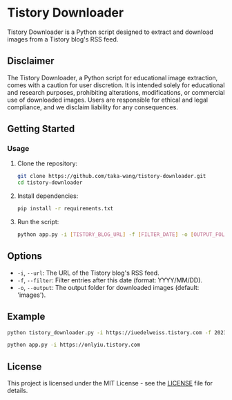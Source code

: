 # Tistory Downloader

Tistory Downloader is a Python script designed to extract and download images from a Tistory blog's RSS feed.

## Disclaimer

The Tistory Downloader, a Python script for educational image extraction, comes with a caution for user discretion. It is intended solely for educational and research purposes, prohibiting alterations, modifications, or commercial use of downloaded images. Users are responsible for ethical and legal compliance, and we disclaim liability for any consequences.

## Getting Started

### Usage

1. Clone the repository:

   ```bash
   git clone https://github.com/taka-wang/tistory-downloader.git
   cd tistory-downloader
   ```

2. Install dependencies:

   ```bash
   pip install -r requirements.txt
   ```

3. Run the script:

   ```bash
   python app.py -i [TISTORY_BLOG_URL] -f [FILTER_DATE] -o [OUTPUT_FOLDER]
   ```

## Options

- `-i`, `--url`: The URL of the Tistory blog's RSS feed.
- `-f`, `--filter`: Filter entries after this date (format: YYYY/MM/DD).
- `-o`, `--output`: The output folder for downloaded images (default: 'images').

## Example

```bash
python tistory_downloader.py -i https://iuedelweiss.tistory.com -f 2023/01/01 -o images

python app.py -i https://onlyiu.tistory.com
```

## License

This project is licensed under the MIT License - see the [LICENSE](LICENSE) file for details.
